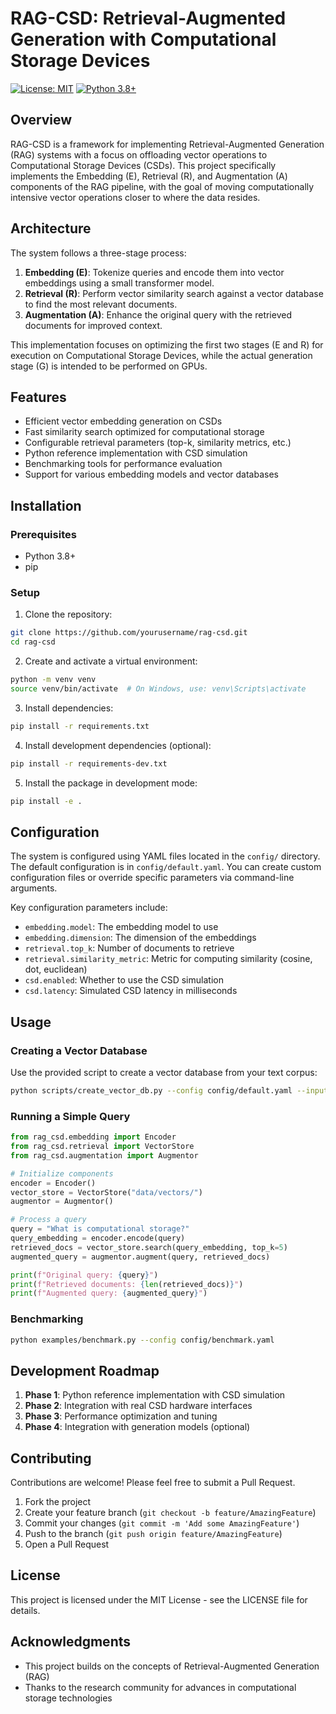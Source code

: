# RAG-CSD: Retrieval-Augmented Generation with Computational Storage Devices

[![License: MIT](https://img.shields.io/badge/License-MIT-yellow.svg)](https://opensource.org/licenses/MIT)
[![Python 3.8+](https://img.shields.io/badge/python-3.8+-blue.svg)](https://www.python.org/downloads/)

## Overview

RAG-CSD is a framework for implementing Retrieval-Augmented Generation (RAG) systems with a focus on offloading vector operations to Computational Storage Devices (CSDs). This project specifically implements the Embedding (E), Retrieval (R), and Augmentation (A) components of the RAG pipeline, with the goal of moving computationally intensive vector operations closer to where the data resides.

## Architecture

The system follows a three-stage process:

1. **Embedding (E)**: Tokenize queries and encode them into vector embeddings using a small transformer model.
2. **Retrieval (R)**: Perform vector similarity search against a vector database to find the most relevant documents.
3. **Augmentation (A)**: Enhance the original query with the retrieved documents for improved context.

This implementation focuses on optimizing the first two stages (E and R) for execution on Computational Storage Devices, while the actual generation stage (G) is intended to be performed on GPUs.

## Features

- Efficient vector embedding generation on CSDs
- Fast similarity search optimized for computational storage
- Configurable retrieval parameters (top-k, similarity metrics, etc.)
- Python reference implementation with CSD simulation
- Benchmarking tools for performance evaluation
- Support for various embedding models and vector databases

## Installation

### Prerequisites

- Python 3.8+
- pip

### Setup

1. Clone the repository:
```bash
git clone https://github.com/yourusername/rag-csd.git
cd rag-csd
```

2. Create and activate a virtual environment:
```bash
python -m venv venv
source venv/bin/activate  # On Windows, use: venv\Scripts\activate
```

3. Install dependencies:
```bash
pip install -r requirements.txt
```

4. Install development dependencies (optional):
```bash
pip install -r requirements-dev.txt
```

5. Install the package in development mode:
```bash
pip install -e .
```

## Configuration

The system is configured using YAML files located in the `config/` directory. The default configuration is in `config/default.yaml`. You can create custom configuration files or override specific parameters via command-line arguments.

Key configuration parameters include:

- `embedding.model`: The embedding model to use
- `embedding.dimension`: The dimension of the embeddings
- `retrieval.top_k`: Number of documents to retrieve
- `retrieval.similarity_metric`: Metric for computing similarity (cosine, dot, euclidean)
- `csd.enabled`: Whether to use the CSD simulation
- `csd.latency`: Simulated CSD latency in milliseconds

## Usage

### Creating a Vector Database

Use the provided script to create a vector database from your text corpus:

```bash
python scripts/create_vector_db.py --config config/default.yaml --input data/raw/ --output data/vectors/
```

### Running a Simple Query

```python
from rag_csd.embedding import Encoder
from rag_csd.retrieval import VectorStore
from rag_csd.augmentation import Augmentor

# Initialize components
encoder = Encoder()
vector_store = VectorStore("data/vectors/")
augmentor = Augmentor()

# Process a query
query = "What is computational storage?"
query_embedding = encoder.encode(query)
retrieved_docs = vector_store.search(query_embedding, top_k=5)
augmented_query = augmentor.augment(query, retrieved_docs)

print(f"Original query: {query}")
print(f"Retrieved documents: {len(retrieved_docs)}")
print(f"Augmented query: {augmented_query}")
```

### Benchmarking

```bash
python examples/benchmark.py --config config/benchmark.yaml
```

## Development Roadmap

1. **Phase 1**: Python reference implementation with CSD simulation
2. **Phase 2**: Integration with real CSD hardware interfaces
3. **Phase 3**: Performance optimization and tuning
4. **Phase 4**: Integration with generation models (optional)

## Contributing

Contributions are welcome! Please feel free to submit a Pull Request.

1. Fork the project
2. Create your feature branch (`git checkout -b feature/AmazingFeature`)
3. Commit your changes (`git commit -m 'Add some AmazingFeature'`)
4. Push to the branch (`git push origin feature/AmazingFeature`)
5. Open a Pull Request

## License

This project is licensed under the MIT License - see the LICENSE file for details.

## Acknowledgments

- This project builds on the concepts of Retrieval-Augmented Generation (RAG)
- Thanks to the research community for advances in computational storage technologies
